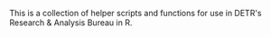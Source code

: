 This is a collection of helper scripts and functions for use in DETR's Research & Analysis Bureau in R.
